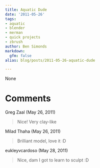 ```yaml
---
title: Aquatic Dude
date: '2011-05-26'
tags:
- aquatic
- blender
- merman
- quick projects
- zbrush
author: Ben Simonds
markdown:
  gfm: false
alias: blog/posts/2011-05-26-aquatic-dude

---
```


None




# Comments


Greg Zaal (May 26, 2011)
> Nice! Very clay-like

Milad Thaha (May 26, 2011)
> Brilliant model, love it :D

eukleyvcardoso (May 28, 2011)
> Nice, dam I got to learn to sculpt :D
